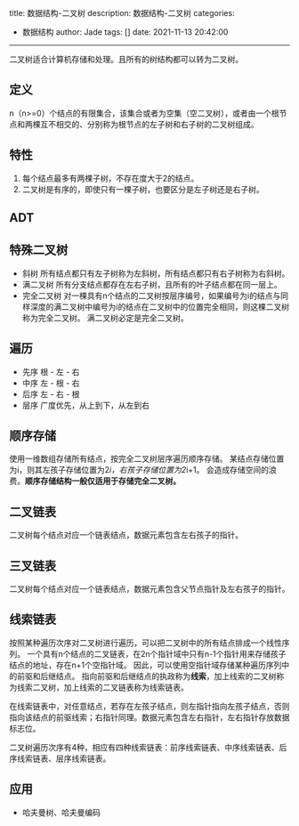 title: 数据结构-二叉树
description: 数据结构-二叉树
categories:
  - 数据结构
author: Jade
tags: []
date: 2021-11-13 20:42:00
---
二叉树适合计算机存储和处理。且所有的树结构都可以转为二叉树。

## 定义
n（n>=0）个结点的有限集合，该集合或者为空集（空二叉树），或者由一个根节点和两棵互不相交的、分别称为根节点的左子树和右子树的二叉树组成。

## 特性
1. 每个结点最多有两棵子树，不存在度大于2的结点。
2. 二叉树是有序的，即使只有一棵子树，也要区分是左子树还是右子树。

## ADT

## 特殊二叉树
- 斜树
所有结点都只有左子树称为左斜树，所有结点都只有右子树称为右斜树。
- 满二叉树
所有分支结点都存在左右子树，且所有的叶子结点都在同一层上。
- 完全二叉树
对一棵具有n个结点的二叉树按层序编号，如果编号为i的结点与同样深度的满二叉树中编号为i的结点在二叉树中的位置完全相同，则这棵二叉树称为完全二叉树。
满二叉树必定是完全二叉树。

## 遍历
- 先序 根 - 左 - 右
- 中序 左 - 根 - 右
- 后序 左 - 右 - 根
- 层序 广度优先，从上到下，从左到右

## 顺序存储
使用一维数组存储所有结点，按完全二叉树层序遍历顺序存储。
某结点存储位置为i，则其左孩子存储位置为2*i，右孩子存储位置为2*i+1。
会造成存储空间的浪费。**顺序存储结构一般仅适用于存储完全二叉树。**

## 二叉链表
二叉树每个结点对应一个链表结点，数据元素包含左右孩子的指针。

## 三叉链表
二叉树每个结点对应一个链表结点，数据元素包含父节点指针及左右孩子的指针。

## 线索链表
按照某种遍历次序对二叉树进行遍历，可以把二叉树中的所有结点排成一个线性序列。
一个具有n个结点的二叉链表，在2n个指针域中只有n-1个指针用来存储孩子结点的地址，存在n+1个空指针域。
因此，可以使用空指针域存储某种遍历序列中的前驱和后继结点。
指向前驱和后继结点的执政称为**线索**，加上线索的二叉树称为线索二叉树，加上线索的二叉链表称为线索链表。

在线索链表中，对任意结点，若存在左孩子结点，则左指针指向左孩子结点，否则指向该结点的前驱线索；右指针同理。数据元素包含左右指针，左右指针存放数据标志位。

二叉树遍历次序有4种，相应有四种线索链表：前序线索链表、中序线索链表、后序线索链表、层序线索链表。

## 应用
- 哈夫曼树、哈夫曼编码